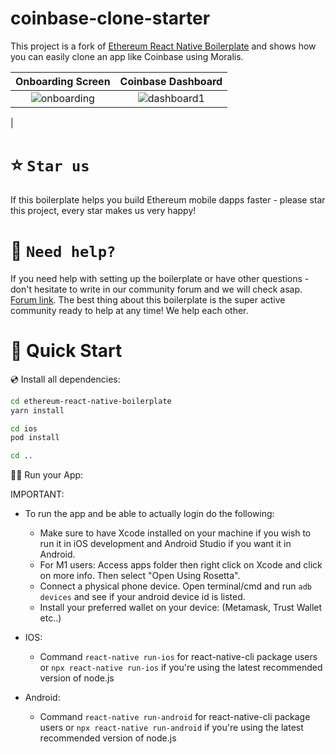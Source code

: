 # coinbase-clone-starter

This project is a fork of [Ethereum React Native Boilerplate](https://github.com/ethereum-boilerplate/ethereum-react-native-boilerplate) and shows how you can easily clone an app like Coinbase using Moralis.

|                                                        Onboarding Screen                                                        |                                              Coinbase Dashboard                                              |
| :--------------------------------------------------------------------------------------------------------------------: | :--------------------------------------------------------------------------------------------------------------------: |
| ![onboarding](https://user-images.githubusercontent.com/61220663/154150168-08ffe0d4-888b-40eb-8c1f-ba97c432ccb4.gif) | ![dashboard1](https://user-images.githubusercontent.com/61220663/154151847-82e84288-05ce-44c2-9fea-9452b2393c0b.gif)
 |


# ⭐️ `Star us`

If this boilerplate helps you build Ethereum mobile dapps faster - please star this project, every star makes us very happy!

# 🤝 `Need help?`

If you need help with setting up the boilerplate or have other questions - don't hesitate to write in our community forum and we will check asap. [Forum link](https://forum.moralis.io/t/ethereum-react-native-boilerplate-questions/4511). The best thing about this boilerplate is the super active community ready to help at any time! We help each other.

# 🚀 Quick Start

💿 Install all dependencies:

```sh
cd ethereum-react-native-boilerplate
yarn install

cd ios
pod install

cd ..
```

🚴‍♂️ Run your App:

IMPORTANT:

- To run the app and be able to actually login do the following:

  - Make sure to have Xcode installed on your machine if you wish to run it in iOS development and Android Studio if you want it in Android.
  - For M1 users: Access apps folder then right click on Xcode and click on more info. Then select "Open Using Rosetta".
  - Connect a physical phone device. Open terminal/cmd and run `adb devices` and see if your android device id is listed.
  - Install your preferred wallet on your device: (Metamask, Trust Wallet etc..)

- IOS:
  - Command 
    `react-native run-ios` for react-native-cli package users or 
    `npx react-native run-ios` if you're using the latest recommended version of node.js
- Android:
  - Command 
    `react-native run-android` for react-native-cli package users or 
    `npx react-native run-android` if you're using the latest recommended version of node.js
